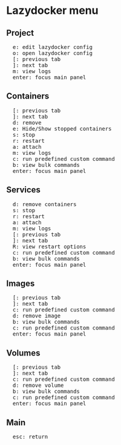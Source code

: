 # Lazydocker menu

## Project

<pre>
  <kbd>e</kbd>: edit lazydocker config
  <kbd>o</kbd>: open lazydocker config
  <kbd>[</kbd>: previous tab
  <kbd>]</kbd>: next tab
  <kbd>m</kbd>: view logs
  <kbd>enter</kbd>: focus main panel
</pre>

## Containers

<pre>
  <kbd>[</kbd>: previous tab
  <kbd>]</kbd>: next tab
  <kbd>d</kbd>: remove
  <kbd>e</kbd>: Hide/Show stopped containers
  <kbd>s</kbd>: stop
  <kbd>r</kbd>: restart
  <kbd>a</kbd>: attach
  <kbd>m</kbd>: view logs
  <kbd>c</kbd>: run predefined custom command
  <kbd>b</kbd>: view bulk commands
  <kbd>enter</kbd>: focus main panel
</pre>

## Services

<pre>
  <kbd>d</kbd>: remove containers
  <kbd>s</kbd>: stop
  <kbd>r</kbd>: restart
  <kbd>a</kbd>: attach
  <kbd>m</kbd>: view logs
  <kbd>[</kbd>: previous tab
  <kbd>]</kbd>: next tab
  <kbd>R</kbd>: view restart options
  <kbd>c</kbd>: run predefined custom command
  <kbd>b</kbd>: view bulk commands
  <kbd>enter</kbd>: focus main panel
</pre>

## Images

<pre>
  <kbd>[</kbd>: previous tab
  <kbd>]</kbd>: next tab
  <kbd>c</kbd>: run predefined custom command
  <kbd>d</kbd>: remove image
  <kbd>b</kbd>: view bulk commands
  <kbd>c</kbd>: run predefined custom command
  <kbd>enter</kbd>: focus main panel
</pre>

## Volumes

<pre>
  <kbd>[</kbd>: previous tab
  <kbd>]</kbd>: next tab
  <kbd>c</kbd>: run predefined custom command
  <kbd>d</kbd>: remove volume
  <kbd>b</kbd>: view bulk commands
  <kbd>c</kbd>: run predefined custom command
  <kbd>enter</kbd>: focus main panel
</pre>

## Main

<pre>
  <kbd>esc</kbd>: return
</pre>
